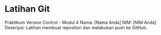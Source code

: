 # Latihan Git
Praktikum Version Control - Modul 4
Nama: [Nama Anda]
NIM: [NIM Anda]
Deskripsi: Latihan membuat repositori dan melakukan push ke GitHub.